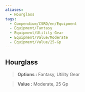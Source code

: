 ```yaml
---
aliases:
  - Hourglass
tags:
  - Compendium/CSRD/en/Equipment
  - Equipment/Fantasy
  - Equipment/Utility-Gear
  - Equipment/Value/Moderate
  - Equipment/Value/25-Gp
---
```

  
    
## Hourglass    
    
>    
> **Options :** Fantasy, Utility Gear    
> **Value :** Moderate, 25 Gp